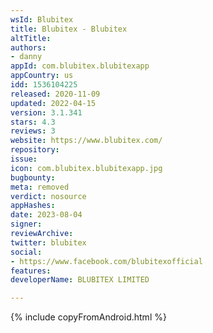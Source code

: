 ```yaml
---
wsId: Blubitex
title: Blubitex - Blubitex
altTitle: 
authors:
- danny
appId: com.blubitex.blubitexapp
appCountry: us
idd: 1536104225
released: 2020-11-09
updated: 2022-04-15
version: 3.1.341
stars: 4.3
reviews: 3
website: https://www.blubitex.com/
repository: 
issue: 
icon: com.blubitex.blubitexapp.jpg
bugbounty: 
meta: removed
verdict: nosource
appHashes: 
date: 2023-08-04
signer: 
reviewArchive: 
twitter: blubitex
social:
- https://www.facebook.com/blubitexofficial
features: 
developerName: BLUBITEX LIMITED

---
```


 {% include copyFromAndroid.html %}